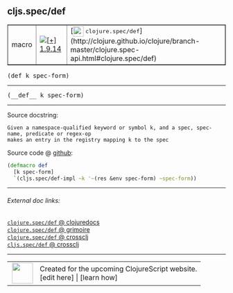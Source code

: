 ## cljs.spec/def



 <table border="1">
<tr>
<td>macro</td>
<td><a href="https://github.com/cljsinfo/cljs-api-docs/tree/1.9.14"><img valign="middle" alt="[+] 1.9.14" title="Added in 1.9.14" src="https://img.shields.io/badge/+-1.9.14-lightgrey.svg"></a> </td>
<td>
[<img height="24px" valign="middle" src="http://i.imgur.com/1GjPKvB.png"> <samp>clojure.spec/def</samp>](http://clojure.github.io/clojure/branch-master/clojure.spec-api.html#clojure.spec/def)
</td>
</tr>
</table>

<samp>(def k spec-form)</samp><br>

---

 <samp>
(__def__ k spec-form)<br>
</samp>

---





Source docstring:

```
Given a namespace-qualified keyword or symbol k, and a spec, spec-name, predicate or regex-op
makes an entry in the registry mapping k to the spec
```


Source code @ [github]():

```clj
(defmacro def
  [k spec-form]
  `(cljs.spec/def-impl ~k '~(res &env spec-form) ~spec-form))
```

<!--
Repo - tag - source tree - lines:

 <pre>

</pre>

-->

---



###### External doc links:

[`clojure.spec/def` @ clojuredocs](http://clojuredocs.org/clojure.spec/def)<br>
[`clojure.spec/def` @ grimoire](http://conj.io/store/v1/org.clojure/clojure/1.7.0-beta3/clj/clojure.spec/def/)<br>
[`clojure.spec/def` @ crossclj](http://crossclj.info/fun/clojure.spec/def.html)<br>
[`cljs.spec/def` @ crossclj](http://crossclj.info/fun/cljs.spec/def.html)<br>

---

 <table>
<tr><td>
<img valign="middle" align="right" width="48px" src="http://i.imgur.com/Hi20huC.png">
</td><td>
Created for the upcoming ClojureScript website.<br>
[edit here] | [learn how]
</td></tr></table>

[edit here]:https://github.com/cljsinfo/cljs-api-docs/blob/master/cljsdoc/cljs.spec/def.cljsdoc
[learn how]:https://github.com/cljsinfo/cljs-api-docs/wiki/cljsdoc-files

<!--

This information was too distracting to show to readers, but I'll leave it
commented here since it is helpful to:

- pretty-print the data used to generate this document
- and show how to retrieve that data



The API data for this symbol:

```clj
{:ns "cljs.spec",
 :name "def",
 :signature ["[k spec-form]"],
 :name-encode "def",
 :history [["+" "1.9.14"]],
 :type "macro",
 :clj-equiv {:full-name "clojure.spec/def",
             :url "http://clojure.github.io/clojure/branch-master/clojure.spec-api.html#clojure.spec/def"},
 :full-name-encode "cljs.spec/def",
 :source {:code "(defmacro def\n  [k spec-form]\n  `(cljs.spec/def-impl ~k '~(res &env spec-form) ~spec-form))",
          :title "Source code",
          :repo "clojurescript",
          :tag "r1.9.14",
          :filename "src/main/cljs/cljs/spec.cljc",
          :lines [38 42],
          :url "https://github.com/clojure/clojurescript/blob/r1.9.14/src/main/cljs/cljs/spec.cljc#L38-L42"},
 :usage ["(def k spec-form)"],
 :full-name "cljs.spec/def",
 :docstring "Given a namespace-qualified keyword or symbol k, and a spec, spec-name, predicate or regex-op\nmakes an entry in the registry mapping k to the spec",
 :cljsdoc-url "https://github.com/cljsinfo/cljs-api-docs/blob/master/cljsdoc/cljs.spec/def.cljsdoc"}

```

Retrieve the API data for this symbol:

```clj
;; from Clojure REPL
(require '[clojure.edn :as edn])
(-> (slurp "https://raw.githubusercontent.com/cljsinfo/cljs-api-docs/catalog/cljs-api.edn")
    (edn/read-string)
    (get-in [:symbols "cljs.spec/def"]))
```

-->
